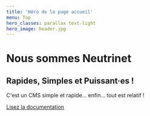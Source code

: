 ```yaml
---
title: 'Héro de la page accueil'
menu: Top
hero_classes: parallax text-light
hero_image: header.jpg
---
```


# Nous sommes Neutrinet
## Rapides, Simples et Puissant·es !

C'est un CMS simple et rapide… enfin… tout est relatif !

[Lisez la documentation](https://learn.getgrav.org?classes=btn,btn-primary,btn-lg&target=_blank)







